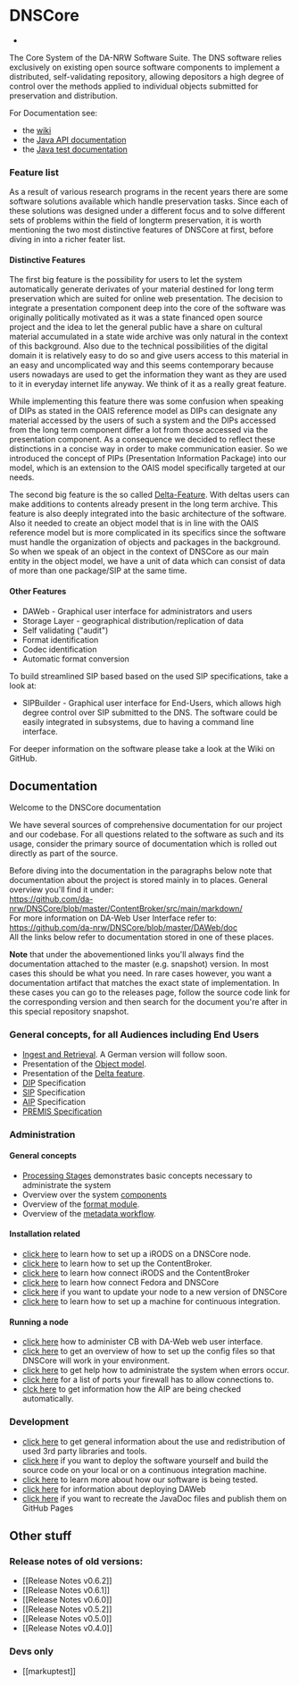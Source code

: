 DNSCore
=======

-

The Core System of the DA-NRW Software Suite. 
The DNS software relies
exclusively on existing open source software components to implement a
distributed, self-validating repository, allowing depositors a high degree of control over
the methods applied to individual objects submitted for preservation and
distribution.

For Documentation see:

* the [wiki](https://github.com/da-nrw/DNSCore/wiki)
* the [Java API documentation](http://da-nrw.github.io/DNSCore/apidocs/)
* the [Java test documentation](http://da-nrw.github.io/DNSCore/testapidocs/)

### Feature list

As a result of various research programs in the recent years there are some 
software solutions available which handle preservation tasks. Since each of
these solutions was designed under a different focus and to solve different sets of
problems within the field of longterm preservation, it is worth mentioning
the two most distinctive features of DNSCore at first, before diving in into
a richer feater list.

#### Distinctive Features

The first big feature is the possibility for users to let the system automatically
generate derivates of your material destined for long term preservation which are
suited for online web presentation. The decision to integrate a presentation component
deep into the core of the software was originally politically motivated as it was
a state financed open source project and the idea to let the general public have a share
on cultural material accumulated in a state wide archive was only natural in the context of
this background. Also due to the technical possibilities of the digital domain it is relatively
easy to do so and give users access to this material in an easy and uncomplicated way and
this seems contemporary because users nowadays are used to get the information they want
as they are used to it in everyday internet life anyway. We think of it as a really great
feature.

While implementing this feature there was some confusion when speaking of DIPs as stated 
in the OAIS reference model as DIPs can designate any material accessed by the users of
such a system and the DIPs accessed from the long term component differ a lot from those
accessed via the presentation component. As a consequence we decided to reflect these
distinctions in a concise way in order to make communication easier. So we introduced
the concept of PIPs (Presentation Information Package) into our model, which is an
extension to the OAIS model specifically targeted at our needs.

The second big feature is the so called [Delta-Feature](https://github.com/da-nrw/DNSCore/blob/master/ContentBroker/src/main/markdown/the_delta_feature.md). With deltas users can make additions
to contents already present in the long term archive. This feature is also deeply integrated
into the basic architecture of the software. Also it needed to create an object model that is
in line with the OAIS reference model but is more complicated in its specifics since the
software must handle the organization of objects and packages in the background. So when we
speak of an object in the context of DNSCore as our main entity in the object model, we have
a unit of data which can consist of data of more than one package/SIP at the same time. 

#### Other Features

* DAWeb - Graphical user interface for administrators and users
* Storage Layer - geographical distribution/replication of data
* Self validating ("audit")
* Format identification
* Codec identification
* Automatic format conversion

To build streamlined SIP based based on the used SIP specifications, take a look at:

* SIPBuilder - Graphical user interface for End-Users, which allows high degree control over 
SIP submitted to the DNS. The software could be easily integrated in subsystems, due to having 
a command line interface.

For deeper information on the software please take a look at the Wiki on GitHub.  



## Documentation

Welcome to the DNSCore documentation

We have several sources of comprehensive documentation for our project and our codebase.
For all questions related to the software as such and its usage, consider the primary source of
documentation which is rolled out directly as part of the source. 

Before diving into the documentation in the paragraphs below note that documentation about the
project is stored mainly in to places.
General overview you'll find it under:
<br>https://github.com/da-nrw/DNSCore/blob/master/ContentBroker/src/main/markdown/
<br>For more information on DA-Web User Interface refer to:
<br>https://github.com/da-nrw/DNSCore/blob/master/DAWeb/doc
<br>All the links below refer to documentation stored in one of these places.

**Note** that under the abovementioned links you'll always find the documentation attached to the master (e.g. snapshot) version. In most cases this should be what you need. In rare cases however, you want a documentation artifact that matches the exact state of implementation. In these cases you can go to
the releases page, follow the source code link for the corresponding version and then search for the document you're after in this special repository snapshot.

### General concepts, for all Audiences including End Users

* [Ingest and Retrieval](https://github.com/da-nrw/DNSCore/blob/master/DAWeb/doc/manual_ingest_and_retrieval.md). A German version will follow soon.
* Presentation of the [Object model](ContentBroker/src/main/markdown/object_model.md).
* Presentation of the [Delta feature](ContentBroker/src/main/markdown/the_delta_feature.md).
* [DIP](ContentBroker/src/main/markdown/dip_specification.md) Specification
* [SIP](ContentBroker/src/main/markdown/sip_specification.md) Specification
* [AIP](ContentBroker/src/main/markdown/aip_specification.md) Specification
* [PREMIS Specification](ContentBroker/src/main/markdown/premis_specification.md)


### Administration

#### General concepts
* [Processing Stages](https://github.com/da-nrw/DNSCore/blob/master/ContentBroker/src/main/markdown/processing_stages.md) demonstrates basic concepts necessary to administrate the system
* Overview over the system [components](https://github.com/da-nrw/DNSCore/blob/master/ContentBroker/src/main/markdown/components_connectors.md)
* Overview of the [format module](https://github.com/da-nrw/DNSCore/blob/master/ContentBroker/src/main/markdown/format_module.md).
* Overview of the [metadata workflow](https://github.com/da-nrw/DNSCore/blob/master/ContentBroker/src/main/markdown/metadata_workflow.md).

#### Installation related
* [click here](https://github.com/da-nrw/DNSCore/blob/master/ContentBroker/src/main/markdown/installation_irods.md) to learn how to set up a iRODS on a DNSCore node.
* [click here](https://github.com/da-nrw/DNSCore/blob/master/ContentBroker/src/main/markdown/installation_cb.md) to learn how to set up the ContentBroker.
* [click here](https://github.com/da-nrw/DNSCore/blob/master/ContentBroker/src/main/markdown/installation_irods_cb.md) to learn how connect iRODS and the ContentBroker
* [click here](https://github.com/da-nrw/prepscripts/blob/master/README.md) to learn how connect Fedora and DNSCore
* [click here](https://github.com/da-nrw/DNSCore/blob/master/ContentBroker/src/main/markdown/installation.md) if you want to update your node to a new version of DNSCore
* [click here](https://github.com/da-nrw/DNSCore/blob/master/ContentBroker/src/main/markdown/installation_ci.md) to learn how to set up a machine for continuous integration.

#### Running a node
* [click here](https://github.com/da-nrw/DNSCore/blob/master/DAWeb/doc/contentBroker_administration.md) how to administer CB with DA-Web web user interface.  
* [click here](https://github.com/da-nrw/DNSCore/blob/master/ContentBroker/src/main/markdown/system_configuration.md) to get an overview of how to set up the config files so that DNSCore will work in your environment.
* [click here](https://github.com/da-nrw/DNSCore/blob/master/ContentBroker/src/main/markdown/administration-troubleshooting.md) to get help how to administrate the system when errors occur.
* [click here](https://github.com/da-nrw/DNSCore/blob/master/ContentBroker/src/main/markdown/open_ports.md) for a list of ports your firewall has to allow connections to.
* [clck here](https://github.com/da-nrw/DNSCore/blob/master/ContentBroker/src/main/markdown/audit.md) to get information how the AIP are being checked automatically.




### Development
* [click here](https://github.com/da-nrw/DNSCore/blob/master/ContentBroker/src/main/markdown/3rdPartyTools.md) to get general information about the use and redistribution of used 3rd party libraries and tools.
* [click here](https://github.com/da-nrw/DNSCore/blob/master/ContentBroker/src/main/markdown/deploy.md) if you want to deploy the software yourself and build the source code on your local or on a continuous integration machine.
* [click here](https://github.com/da-nrw/DNSCore/blob/master/ContentBroker/src/main/markdown/manual_testing_rc.md) to learn more about how our software is being tested.
* [click here](https://github.com/da-nrw/DNSCore/blob/master/DAWeb/doc/deploy.md) for information about deploying DAWeb
* [click here](https://github.com/da-nrw/DNSCore/blob/master/ContentBroker/src/main/markdown/javadoc.md) if you want to recreate the JavaDoc files and publish them on GitHub Pages










## Other stuff

### Release notes of old versions:

* [[Release Notes v0.6.2]]
* [[Release Notes v0.6.1]]
* [[Release Notes v0.6.0]]
* [[Release Notes v0.5.2]]
* [[Release Notes v0.5.0]]
* [[Release Notes v0.4.0]]

### Devs only

* [[markuptest]]




